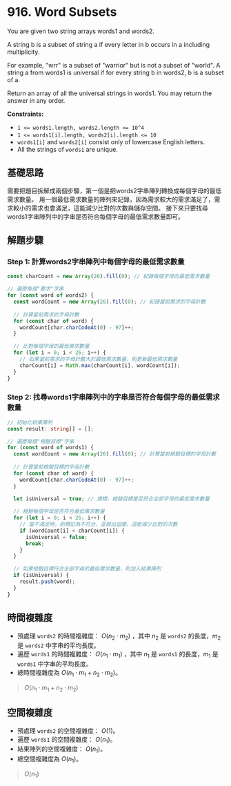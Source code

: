# 916. Word Subsets

You are given two string arrays words1 and words2.

A string b is a subset of string a if every letter in b occurs in a including multiplicity.

For example, "wrr" is a subset of "warrior" but is not a subset of "world".
A string a from words1 is universal if for every string b in words2, b is a subset of a.

Return an array of all the universal strings in words1. You may return the answer in any order.

**Constraints:**

- `1 <= words1.length, words2.length <= 10^4`
- `1 <= words1[i].length, words2[i].length <= 10`
- `words1[i]` and `words2[i]` consist only of lowercase English letters.
- All the strings of `words1` are unique.

## 基礎思路

需要把題目拆解成兩個步驟，第一個是把words2字串陣列轉換成每個字母的最低需求數量。
用一個最低需求數量的陣列來記錄，因為需求較大的需求滿足了，需求較小的需求也會滿足，這能減少比對的次數與儲存空間。
接下來只要找尋words1字串陣列中的字串是否符合每個字母的最低需求數量即可。

## 解題步驟

### Step 1: 計算words2字串陣列中每個字母的最低需求數量

```typescript
const charCount = new Array(26).fill(0); // 紀錄每個字母的最低需求數量

// 遍歷每個"要求"字串
for (const word of words2) {
  const wordCount = new Array(26).fill(0); // 紀錄當前需求的字母計數
  
  // 計算當前需求的字母計數
  for (const char of word) {
    wordCount[char.charCodeAt(0) - 97]++;
  }

  // 比對每個字母的最低需求數量
  for (let i = 0; i < 26; i++) {
    // 如果當前需求的字母計數大於最低需求數量，則更新最低需求數量
    charCount[i] = Math.max(charCount[i], wordCount[i]);
  }
}
```

### Step 2: 找尋words1字串陣列中的字串是否符合每個字母的最低需求數量

```typescript
// 初始化結果陣列
const result: string[] = [];

// 遍歷每個"檢驗目標"字串
for (const word of words1) {
  const wordCount = new Array(26).fill(0); // 計算當前檢驗目標的字母計數
  
  // 計算當前檢驗目標的字母計數
  for (const char of word) {
    wordCount[char.charCodeAt(0) - 97]++;
  }

  let isUniversal = true; // 旗標，檢驗目標是否符合全部字母的最低需求數量
  
  // 檢驗每個字母是否符合最低需求數量
  for (let i = 0; i < 26; i++) {
    // 當不滿足時，則標記為不符合，並跳出迴圈，這能減少比對的次數
    if (wordCount[i] < charCount[i]) {
      isUniversal = false;
      break;
    }
  }

  // 如果檢驗目標符合全部字母的最低需求數量，則加入結果陣列
  if (isUniversal) {
    result.push(word);
  }
}
```

## 時間複雜度

- 預處理 `words2` 的時間複雜度： $O(n_2 \cdot m_2)$ ，其中 $n_2$ 是 `words2` 的長度，$m_2$ 是 `words2` 中字串的平均長度。
- 遍歷 `words1` 的時間複雜度： $O(n_1 \cdot m_1)$ ，其中 $n_1$ 是 `words1` 的長度，$m_1$ 是 `words1` 中字串的平均長度。
- 總時間複雜度為 $O(n_1 \cdot m_1 + n_2 \cdot m_2)$。

> $O(n_1 \cdot m_1 + n_2 \cdot m_2)$

## 空間複雜度

- 預處理 `words2` 的空間複雜度： $O(1)$。
- 遍歷 `words1` 的空間複雜度： $O(n_1)$。
- 結果陣列的空間複雜度： $O(n_1)$。
- 總空間複雜度為 $O(n_1)$。

> $O(n_1)$
